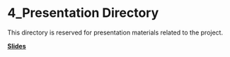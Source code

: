 # 4_Presentation Directory

This directory is reserved for presentation materials related to the project.

**[Slides](presentation_bakery_sales_team_4.pdf)**



